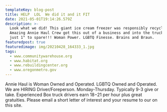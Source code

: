 ```yaml
---
templateKey: blog-post
title: HELP  LOL  We did it and it FIT
date: 2021-05-01T19:14:26.579Z
description: >-
  Look what we did! This giant ice cream freezer was responsibly recycled.
  Amazing Annie Haul Crew got this out of a business and into the truck with
  just 1" to spare!!! Woman Power. LGBTQ Finesse. Brains and Braun. 
featuredpost: true
featuredimage: img/20210428_164333_1.jpg
tags:
  - www.communitywarehouse.org
  - www.habitat.org
  - www.rebuildingcenter.org
  - www.oregonmetro.gov
---
```

Annie Haul is Woman Owned and Operated.  LGBTQ Owned and Operated.  We are HIRING  Driver/Foreperson.  Monday-Thursday. Typically 9-3 give or take. Experienced Box truck drivers earn $18-$21 per hour plus great gratuities. Please email a short letter of interest and your resume to our on this site.
